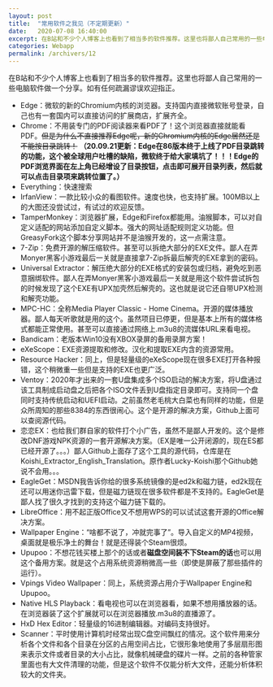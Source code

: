 ```yaml
---
layout: post
title:  "常用软件之我见（不定期更新）"
date:   2020-07-08 16:40:00
excerpt: 在B站和不少个人博客上也看到了相当多的软件推荐。这里也将鄙人自己常用的一些电脑软件做一个分享。如有任何疏漏谬误欢迎指正。
categories: Webapp
permalink: /archivers/12
---
```


在B站和不少个人博客上也看到了相当多的软件推荐。这里也将鄙人自己常用的一些电脑软件做一个分享。如有任何疏漏谬误欢迎指正。
* Edge：微软的新的Chromium内核的浏览器。支持国内直接微软账号登录，自己也有一套国内可以直接访问的扩展商店，扩展齐全。
* Chrome：不用装专门的PDF阅读器来看PDF了！这个浏览器直接就能看PDF。~~但是为什么不直接推荐Edge呢，新的Chromium内核的Edge居然还是不能按目录跳转！~~ **（20.09.21更新：Edge在86版本终于上线了PDF目录跳转的功能，这个被全球用户吐槽的缺陷，微软终于给大家填坑了！！！Edge的PDF浏览界面在左上角已经增设了目录按钮，点击即可展开目录列表，然后就可以点击目录项来跳转位置了。）**
* Everything：快速搜索
* IrfanView：一款比较小众的看图软件。速度也快，也支持扩展。100MB以上的大图还没尝试过，有试过的欢迎反馈。
* TamperMonkey：浏览器扩展，Edge和Firefox都能用。油猴脚本，可以对自定义适配的网站添加自定义脚本。强大的网址适配规则定义功能。但GreasyFork这个脚本分享网站并不是油猴开发的，这一点需注意。
* 7-Zip：免费开源的解压缩软件。甚至可以拆绝大部分的EXE文件。鄙人在弄Monyer黑客小游戏最后一关就是直接拿7-Zip拆最后解壳的EXE拿到的密码。
* Universal Extractor：解压绝大部分的EXE格式的安装包或归档，避免吃到恶意捆绑软件。鄙人在弄Monyer黑客小游戏最后一关就是用这个软件尝试拆包的时候发现了这个EXE有UPX加壳然后解壳的。这也就是说它还自带UPX检测和解壳功能。
* MPC-HC：全称Media Player Classic - Home Cinema。开源的媒体播放器。鄙人每天听歌就是用的这个。虽然项目已停更，但是基本上所有的媒体格式都能正常使用。甚至可以直接通过网络上.m3u8的流媒体URL来看电视。
* Bandicam：老版本Win10没有XBOX录屏的备用录屏方案！
* eXeScope：EXE资源提取和修改。汉化和提取EXE内含的资源常用。
* Resource Hacker：同上，但是轻量级的eXeScope现在很多EXE打开各种报错，这个稍微重一些但是支持的EXE也更广泛。
* Ventoy：2020年才出来的一套U盘集成多个ISO启动的解决方案，将U盘通过该工具制成启动盘之后把各个ISO文件丢到U盘指定目录即可。支持同一个盘同时支持传统启动和UEFI启动。之前虽然老毛桃大白菜也有同样的功能，但是众所周知的那些8384的东西很闹心。这个是开源的解决方案，Github上面可以查阅源代码。
* 恋恋EX：也给我们群自家的软件打个小广告，虽然不是鄙人开发的。这个是修改DNF游戏NPK资源的一套开源解决方案。（EX是唯一公开闭源的，现在ES都已经开源了。。。）鄙人Github上面存了这个工具的源代码，仓库是在Koishi_Extractor_English_Translation。原作者Lucky-Koishi那个Github她说不会用。。。
* EagleGet：MSDN我告诉你给的很多系统镜像的是ed2k和磁力链，ed2k现在还可以用迷你迅雷下载，但是磁力链现在很多软件都是不支持的。EagleGet是鄙人找了很久才找到的支持这个磁力链下载的。
* LibreOffice：用不起正版Office又不想用WPS的可以试试这套开源的Office解决方案。
* Wallpaper Engine：“啥都不说了，冲就完事了”。导入自定义的MP4视频，桌面就是极乐净土的舞台！就是还得装个Steam很烦。
* Upupoo：不想花钱买楼上那个的话或者**磁盘空间装不下Steam的话**也可以用这个备用方案。就是这个占用系统资源稍微高一些（即使是屏蔽了那些插件的运行）。
* Vpings Video Wallpaper：同上，系统资源占用介于Wallpaper Engine和Upupoo。
* Native HLS Playback：看电视也可以在浏览器看，如果不想用播放器的话。在浏览器装了这个扩展就可以在浏览器播放.m3u8的直播源了。
* HxD Hex Editor：轻量级的16进制编辑器。对编码支持很好。
* Scanner：平时使用计算机时经常出现C盘空间飘红的情况。这个软件用来分析各个文件和各个目录在分区的占用空间占比，它很形象地使用了多层扇形图来表示文件或者目录的大小占比，就像机械硬盘的碟片一样。之前的各种管家里面也有大文件清理的功能，但是这个软件不仅能分析大文件，还能分析体积较大的文件夹。 
